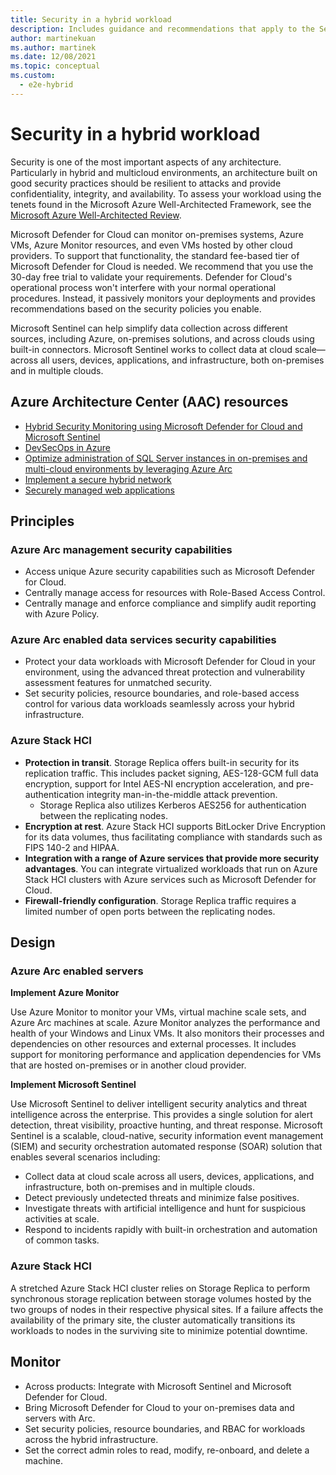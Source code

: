 ```yaml
---
title: Security in a hybrid workload
description: Includes guidance and recommendations that apply to the Security pillar in a hybrid and multi-cloud workload.
author: martinekuan
ms.author: martinek
ms.date: 12/08/2021
ms.topic: conceptual
ms.custom:
  - e2e-hybrid
---
```


# Security in a hybrid workload

Security is one of the most important aspects of any architecture. Particularly in hybrid and multicloud environments, an architecture built on good security practices should be resilient to attacks and provide confidentiality, integrity, and availability. To assess your workload using the tenets found in the Microsoft Azure Well-Architected Framework, see the [Microsoft Azure Well-Architected Review](/assessments/?id=azure-architecture-review&mode=pre-assessment).

Microsoft Defender for Cloud can monitor on-premises systems, Azure VMs, Azure Monitor resources, and even VMs hosted by other cloud providers. To support that functionality, the standard fee-based tier of Microsoft Defender for Cloud is needed. We recommend that you use the 30-day free trial to validate your requirements. Defender for Cloud's operational process won't interfere with your normal operational procedures. Instead, it passively monitors your deployments and provides recommendations based on the security policies you enable.

Microsoft Sentinel can help simplify data collection across different sources, including Azure, on-premises solutions, and across clouds using built-in connectors. Microsoft Sentinel works to collect data at cloud scale—across all users, devices, applications, and infrastructure, both on-premises and in multiple clouds.

## Azure Architecture Center (AAC) resources

- [Hybrid Security Monitoring using Microsoft Defender for Cloud and Microsoft Sentinel](/azure/architecture/hybrid/hybrid-security-monitoring)
- [DevSecOps in Azure](/azure/architecture/solution-ideas/articles/devsecops-in-azure)
- [Optimize administration of SQL Server instances in on-premises and multi-cloud environments by leveraging Azure Arc](/azure/architecture/hybrid/azure-arc-sql-server)
- [Implement a secure hybrid network](/azure/architecture/reference-architectures/dmz/secure-vnet-dmz)
- [Securely managed web applications](/azure/architecture/example-scenario/apps/fully-managed-secure-apps)

## Principles

### Azure Arc management security capabilities

- Access unique Azure security capabilities such as Microsoft Defender for Cloud.
- Centrally manage access for resources with Role-Based Access Control.
- Centrally manage and enforce compliance and simplify audit reporting with Azure Policy.

### Azure Arc enabled data services security capabilities

- Protect your data workloads with Microsoft Defender for Cloud in your environment, using the advanced threat protection and vulnerability assessment features for unmatched security.
- Set security policies, resource boundaries, and role-based access control for various data workloads seamlessly across your hybrid infrastructure.

### Azure Stack HCI

- **Protection in transit**. Storage Replica offers built-in security for its replication traffic. This includes packet signing, AES-128-GCM full data encryption, support for Intel AES-NI encryption acceleration, and pre-authentication integrity man-in-the-middle attack prevention.
   - Storage Replica also utilizes Kerberos AES256 for authentication between the replicating nodes.
- **Encryption at rest**. Azure Stack HCI supports BitLocker Drive Encryption for its data volumes, thus facilitating compliance with standards such as FIPS 140-2 and HIPAA.
- **Integration with a range of Azure services that provide more security advantages**. You can integrate virtualized workloads that run on Azure Stack HCI clusters with Azure services such as Microsoft Defender for Cloud.
- **Firewall-friendly configuration**. Storage Replica traffic requires a limited number of open ports between the replicating nodes.

## Design

### Azure Arc enabled servers

**Implement Azure Monitor**

Use Azure Monitor to monitor your VMs, virtual machine scale sets, and Azure Arc machines at scale. Azure Monitor analyzes the performance and health of your Windows and Linux VMs. It also monitors their processes and dependencies on other resources and external processes. It includes support for monitoring performance and application dependencies for VMs that are hosted on-premises or in another cloud provider.

**Implement Microsoft Sentinel**

Use Microsoft Sentinel to deliver intelligent security analytics and threat intelligence across the enterprise. This provides a single solution for alert detection, threat visibility, proactive hunting, and threat response. Microsoft Sentinel is a scalable, cloud-native, security information event management (SIEM) and security orchestration automated response (SOAR) solution that enables several scenarios including:

- Collect data at cloud scale across all users, devices, applications, and infrastructure, both on-premises and in multiple clouds.
- Detect previously undetected threats and minimize false positives.
- Investigate threats with artificial intelligence and hunt for suspicious activities at scale.
- Respond to incidents rapidly with built-in orchestration and automation of common tasks.

### **Azure Stack HCI**

A stretched Azure Stack HCI cluster relies on Storage Replica to perform synchronous storage replication between storage volumes hosted by the two groups of nodes in their respective physical sites. If a failure affects the availability of the primary site, the cluster automatically transitions its workloads to nodes in the surviving site to minimize potential downtime.

## Monitor

- Across products: Integrate with Microsoft Sentinel and Microsoft Defender for Cloud.
- Bring Microsoft Defender for Cloud to your on-premises data and servers with Arc.
- Set security policies, resource boundaries, and RBAC for workloads across the hybrid infrastructure.
- Set the correct admin roles to read, modify, re-onboard, and delete a machine.
